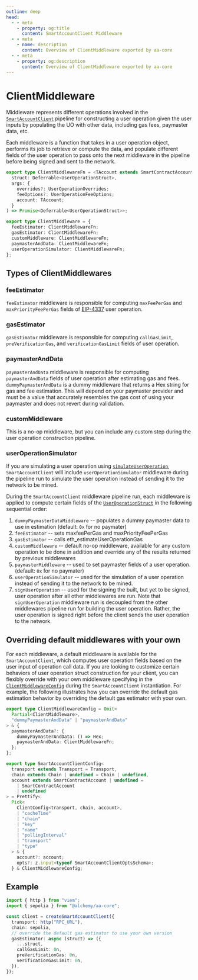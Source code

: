 ```yaml
---
outline: deep
head:
  - - meta
    - property: og:title
      content: SmartAccountClient Middleware
  - - meta
    - name: description
      content: Overview of ClientMiddleware exported by aa-core
  - - meta
    - property: og:description
      content: Overview of ClientMiddleware exported by aa-core
---
```


# ClientMiddleware

Middleware represents different operations involved in the [`SmartAccountClient`](/packages/aa-core/smart-account-client/) pipeline for constructing a user operation given the user inputs by populating the UO with other data, including gas fees, paymaster data, etc.

Each middleware is a function that takes in a user operation object, performs its job to retrieve or compute the data, and populate different fields of the user operation to pass onto the next middleware in the pipeline before being signed and sent to the network.

```ts
export type ClientMiddlewareFn = <TAccount extends SmartContractAccount>(
  struct: Deferrable<UserOperationStruct>,
  args: {
    overrides?: UserOperationOverrides;
    feeOptions?: UserOperationFeeOptions;
    account: TAccount;
  }
) => Promise<Deferrable<UserOperationStruct>>;

export type ClientMiddleware = {
  feeEstimator: ClientMiddlewareFn;
  gasEstimator: ClientMiddlewareFn;
  customMiddleware: ClientMiddlewareFn;
  paymasterAndData: ClientMiddlewareFn;
  userOperationSimulator: ClientMiddlewareFn;
};
```

## Types of ClientMiddlewares

### feeEstimator

`feeEstimator` middleware is responsible for computing `maxFeePerGas` and `maxPriorityFeePerGas` fields of [EIP-4337](https://eips.ethereum.org/EIPS/eip-4337#specification) user operation.

### gasEstimator

`gasEstimator` middleware is responsible for computing `callGasLimit`, `preVerificationGas`, and `verificationGasLimit` fields of user operation.

### paymasterAndData

`paymasterAndData` middleware is responsible for computing `paymasterAndData` fields of user operation after estimating gas and fees. `dummyPaymasterAndData` is a dummy middleware that returns a Hex string for gas and fee estimation. This will depend on your paymaster provider and must be a value that accurately resembles the gas cost of using your paymaster and does not revert during validation.

### customMiddleware

This is a no-op middleware, but you can include any custom step during the user operation construction pipeline.

### userOperationSimulator

If you are simulating a user operation using [`simulateUserOperation`](/packages/aa-alchemy/smart-account-client/actions/simulateUserOperation.md), `SmartAccountClient` will include `userOperationSimulator` middleware during the pipeline run to simulate the user operation instead of sending it to the network to be mined.

During the `SmartAccountClient` middleware pipeline run, each middleware is applied to compute certain fields of the [`UserOperationStruct`](/resources/types#useroperationstruct) in the following sequential order:

1. `dummyPaymasterDataMiddleware` -- populates a dummy paymaster data to use in estimation (default: `0x` for no paymater)
2. `feeEstimator` -- sets maxfeePerGas and maxPriorityFeePerGas
3. `gasEstimator` -- calls eth_estimateUserOperationGas
4. `customMiddleware` -- default no-op middleware, available for any custom operation to be done in addition and override any of the results returned by previous middlewares
5. `paymasterMiddleware` -- used to set paymaster fields of a user operation. (default: `0x` for no paymater)
6. `userOperationSimulator` -- used for the simulation of a user operation instead of sending it to the network to be mined.
7. `signUserOperation` -- used for the signing the built, but yet to be signed, user operation after all other middlewares are run. Note that `signUserOperation` middleware run is decoupled from the other middlewares pipeline run for building the user operation. Rather, the user operation is signed right before the client sends the user operation to the network.

## Overriding default middlewares with your own

For each middleware, a default middleware is available for the `SmartAccountClient`, which computes user operation fields based on the user input of operation call data. If you are looking to customize certain behaviors of user operation struct construction for your client, you can flexibly override with your own middleware specifying in the [`ClientMiddlewareConfig`](/resources/types.md#clientmiddlewareconfig) during the `SmartAccountClient` instantiation. For example, the following illustrates how you can override the default gas estimation behavior by overriding the default gas estimator with your own.

```ts
export type ClientMiddlewareConfig = Omit<
  Partial<ClientMiddleware>,
  "dummyPaymasterAndData" | "paymasterAndData"
> & {
  paymasterAndData?: {
    dummyPaymasterAndData: () => Hex;
    paymasterAndData: ClientMiddlewareFn;
  };
};

export type SmartAccountClientConfig<
  transport extends Transport = Transport,
  chain extends Chain | undefined = Chain | undefined,
  account extends SmartContractAccount | undefined =
    | SmartContractAccount
    | undefined
> = Prettify<
  Pick<
    ClientConfig<transport, chain, account>,
    | "cacheTime"
    | "chain"
    | "key"
    | "name"
    | "pollingInterval"
    | "transport"
    | "type"
  > & {
    account?: account;
    opts?: z.input<typeof SmartAccountClientOptsSchema>;
  } & ClientMiddlewareConfig;
```

## Example

```ts
import { http } from "viem";
import { sepolia } from "@alchemy/aa-core";

const client = createSmartAccountClient({
  transport: http("RPC_URL"),
  chain: sepolia,
  // override the default gas estimator to use your own version
  gasEstimator: async (struct) => ({
    ...struct,
    callGasLimit: 0n,
    preVerificationGas: 0n,
    verificationGasLimit: 0n,
  }),
});
```
